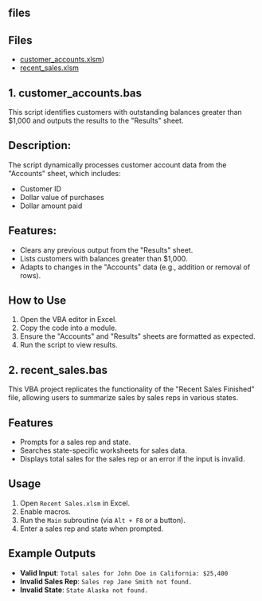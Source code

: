 ## files 
## Files
- [customer_accounts.xlsm](https://1drv.ms/x/c/9ea28cb2b29586b0/Ed90ESMu-U5Ktp8I-koOJA8BZmGDDlWjglwudDV0oTD6bw?e=d82T7T))
- [recent_sales.xlsm](https://1drv.ms/x/c/9ea28cb2b29586b0/EXTYaXxKlOFIsXnogE9nbkEBy4yEfl0iD833HfC1QDpqkw?e=PZb4Aj)

## 1. customer_accounts.bas
   
This script identifies customers with outstanding balances greater than $1,000 and outputs the results to the "Results" sheet.

## Description:

The script dynamically processes customer account data from the "Accounts" sheet, which includes:
- Customer ID
- Dollar value of purchases
- Dollar amount paid

## Features:
- Clears any previous output from the "Results" sheet.
- Lists customers with balances greater than $1,000.
- Adapts to changes in the "Accounts" data (e.g., addition or removal of rows).

## How to Use
1. Open the VBA editor in Excel.
2. Copy the code into a module.
3. Ensure the "Accounts" and "Results" sheets are formatted as expected.
4. Run the script to view results.

## 2. recent_sales.bas
   
This VBA project replicates the functionality of the "Recent Sales Finished" file, allowing users to summarize sales by sales reps in various states.

## Features
- Prompts for a sales rep and state.
- Searches state-specific worksheets for sales data.
- Displays total sales for the sales rep or an error if the input is invalid.

## Usage
1. Open `Recent Sales.xlsm` in Excel.
2. Enable macros.
3. Run the `Main` subroutine (via `Alt + F8` or a button).
4. Enter a sales rep and state when prompted.

## Example Outputs
- **Valid Input**: `Total sales for John Doe in California: $25,400`
- **Invalid Sales Rep**: `Sales rep Jane Smith not found.`
- **Invalid State**: `State Alaska not found.`
